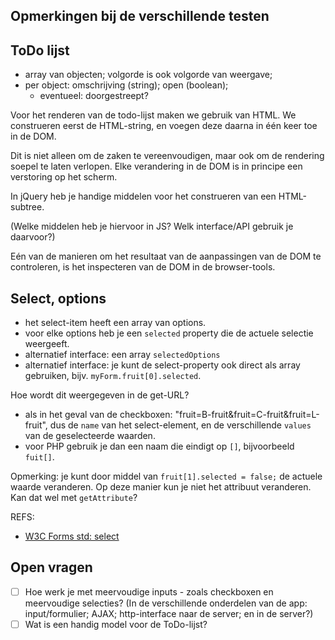 ## Opmerkingen bij de verschillende testen

## ToDo lijst

* array van objecten; volgorde is ook volgorde van weergave;
* per object: omschrijving (string); open (boolean);
    * eventueel: doorgestreept?

Voor het renderen van de todo-lijst maken we gebruik van HTML. We construeren eerst de HTML-string, en voegen deze daarna in één keer toe in de DOM.

Dit is niet alleen om de zaken te vereenvoudigen, maar ook om de rendering soepel te laten verlopen. Elke verandering in de DOM is in principe een verstoring op het scherm.

In jQuery heb je handige middelen voor het construeren van een HTML-subtree.

(Welke middelen heb je hiervoor in JS? Welk interface/API gebruik je daarvoor?)

Eén van de manieren om het resultaat van de aanpassingen van de DOM te controleren, is het inspecteren van de DOM in de browser-tools.

## Select, options

* het select-item heeft een array van options.
* voor elke options heb je een `selected` property die de actuele selectie weergeeft.
* alternatief interface: een array `selectedOptions`
* alternatief interface: je kunt de select-property ook direct als array gebruiken, bijv. `myForm.fruit[0].selected`.

Hoe wordt dit weergegeven in de get-URL?

* als in het geval van de checkboxen: "fruit=B-fruit&fruit=C-fruit&fruit=L-fruit", dus de `name` van het select-element, en de verschillende `values` van de geselecteerde waarden.
* voor PHP gebruik je dan een naam die eindigt op `[]`, bijvoorbeeld `fuit[]`.

Opmerking: je kunt door middel van `fruit[1].selected = false;` de actuele waarde veranderen. Op deze manier kun je niet het attribuut veranderen. Kan dat wel met `getAttribute`?

REFS:

* [W3C Forms std: select](http://www.w3.org/TR/html5/forms.html#the-select-element)


## Open vragen

* [ ] Hoe werk je met meervoudige inputs - zoals checkboxen en meervoudige selecties? (In de verschillende onderdelen van de app: input/formulier; AJAX; http-interface naar de server; en in de server?)
* [ ] Wat is een handig model voor de ToDo-lijst?
